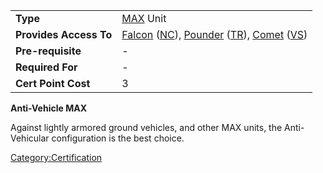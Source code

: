 |                        |                                                                                                                                                                                                        |
| ---------------------- | ------------------------------------------------------------------------------------------------------------------------------------------------------------------------------------------------------ |
| **Type**               | [MAX](/MAX "wikilink") Unit                                                                                                                                                                            |
| **Provides Access To** | [Falcon](/Falcon "wikilink") ([NC](/New_Conglomerate "wikilink")), [Pounder](/Pounder "wikilink") ([TR](/Terran_Republic "wikilink")), [Comet](/Comet "wikilink") ([VS](/Vanu_Sovereignty "wikilink")) |
| **Pre-requisite**      | \-                                                                                                                                                                                                     |
| **Required For**       | \-                                                                                                                                                                                                     |
| **Cert Point Cost**    | 3                                                                                                                                                                                                      |

**Anti-Vehicle MAX**

Against lightly armored ground vehicles, and other MAX units, the
Anti-Vehicular configuration is the best choice.

[Category:Certification](/Category:Certification "wikilink")
